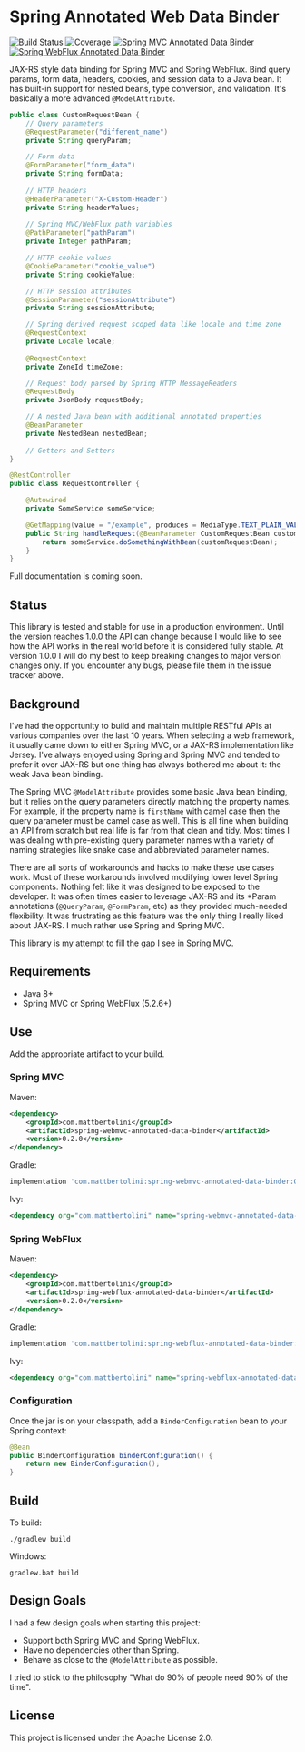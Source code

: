 # Spring Annotated Web Data Binder

[![Build Status](https://travis-ci.com/mattbertolini/spring-annotated-web-data-binder.svg?branch=main)](https://travis-ci.com/mattbertolini/spring-annotated-web-data-binder)
[![Coverage](https://sonarcloud.io/api/project_badges/measure?project=mattbertolini_spring-annotated-web-data-binder&metric=coverage)](https://sonarcloud.io/dashboard?id=mattbertolini_spring-annotated-web-data-binder)
[![Spring MVC Annotated Data Binder](https://img.shields.io/maven-central/v/com.mattbertolini/spring-webmvc-annotated-data-binder.svg?label=Spring%20MVC%20Annotated%20Data%20Binder)](https://search.maven.org/search?q=g:%22com.mattbertolini%22%20AND%20a:%22spring-webmvc-annotated-data-binder%22)
[![Spring WebFlux Annotated Data Binder](https://img.shields.io/maven-central/v/com.mattbertolini/spring-webflux-annotated-data-binder.svg?label=Spring%20WebFlux%20Annotated%20Data%20Binder)](https://search.maven.org/search?q=g:%22com.mattbertolini%22%20AND%20a:%22spring-webflux-annotated-data-binder%22)

JAX-RS style data binding for Spring MVC and Spring WebFlux. Bind query params, form data, headers, cookies, and 
session data to a Java bean. It has built-in support for nested beans, type conversion, and validation. It's basically 
a more advanced `@ModelAttribute`.  

```java
public class CustomRequestBean {
    // Query parameters
    @RequestParameter("different_name")
    private String queryParam;

    // Form data
    @FormParameter("form_data")
    private String formData;
    
    // HTTP headers
    @HeaderParameter("X-Custom-Header")
    private String headerValues;
    
    // Spring MVC/WebFlux path variables
    @PathParameter("pathParam")
    private Integer pathParam;

    // HTTP cookie values
    @CookieParameter("cookie_value")
    private String cookieValue;

    // HTTP session attributes
    @SessionParameter("sessionAttribute")
    private String sessionAttribute;

    // Spring derived request scoped data like locale and time zone
    @RequestContext
    private Locale locale;
    
    @RequestContext    
    private ZoneId timeZone;

    // Request body parsed by Spring HTTP MessageReaders
    @RequestBody
    private JsonBody requestBody;

    // A nested Java bean with additional annotated properties
    @BeanParameter
    private NestedBean nestedBean;
    
    // Getters and Setters
}

@RestController
public class RequestController {

    @Autowired
    private SomeService someService; 

    @GetMapping(value = "/example", produces = MediaType.TEXT_PLAIN_VALUE)
    public String handleRequest(@BeanParameter CustomRequestBean customRequestBean) {
        return someService.doSomethingWithBean(customRequestBean);
    }
}
```

Full documentation is coming soon.

## Status

This library is tested and stable for use in a production environment. Until the version reaches 1.0.0 the API can 
change because I would like to see how the API works in the real world before it is considered fully stable. At 
version 1.0.0 I will do my best to keep breaking changes to major version changes only. If you encounter any bugs, 
please file them in the issue tracker above.

## Background

I've had the opportunity to build and maintain multiple RESTful APIs at various companies over the last 10 years. When 
selecting a web framework, it usually came down to either Spring MVC, or a JAX-RS implementation like Jersey. I've 
always enjoyed using Spring and Spring MVC and tended to prefer it over JAX-RS but one thing has always bothered me 
about it: the weak Java bean binding.

The Spring MVC `@ModelAttribute` provides some basic Java bean binding, but it relies on the query parameters directly 
matching the property names. For example, if the property name is `firstName` with camel case then the query parameter 
must be camel case as well. This is all fine when building an API from scratch but real life is far from that clean and 
tidy. Most times I was dealing with pre-existing query parameter names with a variety of naming strategies like snake 
case and abbreviated parameter names.

There are all sorts of workarounds and hacks to make these use cases work. Most of these workarounds involved modifying 
lower level Spring components. Nothing felt like it was designed to be exposed to the developer. It was often times 
easier to leverage JAX-RS and its *Param annotations (`@QueryParam`, `@FormParam`, etc) as they provided much-needed 
flexibility. It was frustrating as this feature was the only thing I really liked about JAX-RS. I much rather use 
Spring and Spring MVC.

This library is my attempt to fill the gap I see in Spring MVC.

## Requirements

* Java 8+
* Spring MVC or Spring WebFlux (5.2.6+)   

## Use

Add the appropriate artifact to your build.

### Spring MVC

Maven:
```xml
<dependency>
    <groupId>com.mattbertolini</groupId>
    <artifactId>spring-webmvc-annotated-data-binder</artifactId>
    <version>0.2.0</version>
</dependency>
```

Gradle:
```groovy
implementation 'com.mattbertolini:spring-webmvc-annotated-data-binder:0.2.0'
```

Ivy:
```xml
<dependency org="com.mattbertolini" name="spring-webmvc-annotated-data-binder" rev="0.2.0"/>
```

### Spring WebFlux

Maven:
```xml
<dependency>
    <groupId>com.mattbertolini</groupId>
    <artifactId>spring-webflux-annotated-data-binder</artifactId>
    <version>0.2.0</version>
</dependency>
```

Gradle:
```groovy
implementation 'com.mattbertolini:spring-webflux-annotated-data-binder:0.2.0'
```

Ivy:
```xml
<dependency org="com.mattbertolini" name="spring-webflux-annotated-data-binder" rev="0.2.0"/>
```

### Configuration 

Once the jar is on your classpath, add a `BinderConfiguration` bean to your Spring context:

```java
@Bean
public BinderConfiguration binderConfiguration() {
    return new BinderConfiguration();
}
```

## Build

To build:

```shell
./gradlew build
```

Windows:
```shell
gradlew.bat build
```

## Design Goals

I had a few design goals when starting this project:

* Support both Spring MVC and Spring WebFlux.
* Have no dependencies other than Spring.
* Behave as close to the `@ModelAttribute` as possible.

I tried to stick to the philosophy "What do 90% of people need 90% of the time".

## License

This project is licensed under the Apache License 2.0. 
